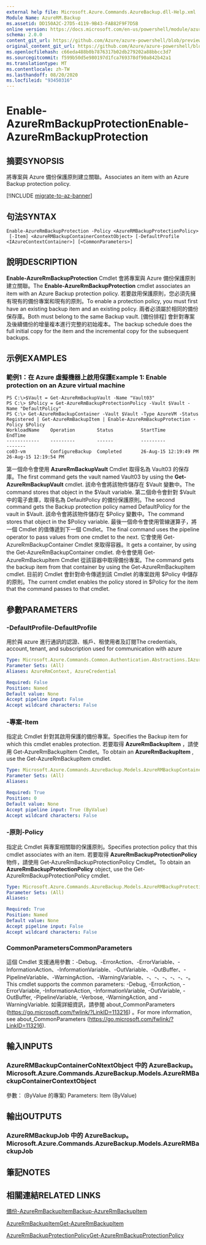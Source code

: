 ```yaml
---
external help file: Microsoft.Azure.Commands.AzureBackup.dll-Help.xml
Module Name: AzureRM.Backup
ms.assetid: DD150A2C-27D5-4119-9B43-FAB82F9F7D5B
online version: https://docs.microsoft.com/en-us/powershell/module/azurerm.backup/enable-azurermbackupprotection
schema: 2.0.0
content_git_url: https://github.com/Azure/azure-powershell/blob/preview/src/ResourceManager/AzureBackup/Commands.AzureBackup/help/Enable-AzureRmBackupProtection.md
original_content_git_url: https://github.com/Azure/azure-powershell/blob/preview/src/ResourceManager/AzureBackup/Commands.AzureBackup/help/Enable-AzureRmBackupProtection.md
ms.openlocfilehash: c66eda488b0b7876317b02db279202a88bbcc3d7
ms.sourcegitcommit: f599b50d5e980197d1fca769378df90a842b42a1
ms.translationtype: MT
ms.contentlocale: zh-TW
ms.lasthandoff: 08/20/2020
ms.locfileid: "93450316"
---
```

# <span data-ttu-id="72efb-101">Enable-AzureRmBackupProtection</span><span class="sxs-lookup"><span data-stu-id="72efb-101">Enable-AzureRmBackupProtection</span></span>

## <span data-ttu-id="72efb-102">摘要</span><span class="sxs-lookup"><span data-stu-id="72efb-102">SYNOPSIS</span></span>
<span data-ttu-id="72efb-103">將專案與 Azure 備份保護原則建立關聯。</span><span class="sxs-lookup"><span data-stu-id="72efb-103">Associates an item with an Azure Backup protection policy.</span></span>

[!INCLUDE [migrate-to-az-banner](../../includes/migrate-to-az-banner.md)]

## <span data-ttu-id="72efb-104">句法</span><span class="sxs-lookup"><span data-stu-id="72efb-104">SYNTAX</span></span>

```
Enable-AzureRmBackupProtection -Policy <AzureRMBackupProtectionPolicy>
 [-Item] <AzureRMBackupContainerContextObject> [-DefaultProfile <IAzureContextContainer>] [<CommonParameters>]
```

## <span data-ttu-id="72efb-105">說明</span><span class="sxs-lookup"><span data-stu-id="72efb-105">DESCRIPTION</span></span>
<span data-ttu-id="72efb-106">**Enable-AzureRmBackupProtection** Cmdlet 會將專案與 Azure 備份保護原則建立關聯。</span><span class="sxs-lookup"><span data-stu-id="72efb-106">The **Enable-AzureRmBackupProtection** cmdlet associates an item with an Azure Backup protection policy.</span></span>
<span data-ttu-id="72efb-107">若要啟用保護原則，您必須先擁有現有的備份專案和現有的原則。</span><span class="sxs-lookup"><span data-stu-id="72efb-107">To enable a protection policy, you must first have an existing backup item and an existing policy.</span></span>
<span data-ttu-id="72efb-108">兩者必須屬於相同的備份保存庫。</span><span class="sxs-lookup"><span data-stu-id="72efb-108">Both must belong to the same Backup vault.</span></span>
<span data-ttu-id="72efb-109">[備份排程] 會針對專案及後續備份的增量複本進行完整的初始複本。</span><span class="sxs-lookup"><span data-stu-id="72efb-109">The backup schedule does the full initial copy for the item and the incremental copy for the subsequent backups.</span></span>

## <span data-ttu-id="72efb-110">示例</span><span class="sxs-lookup"><span data-stu-id="72efb-110">EXAMPLES</span></span>

### <span data-ttu-id="72efb-111">範例1：在 Azure 虛擬機器上啟用保護</span><span class="sxs-lookup"><span data-stu-id="72efb-111">Example 1: Enable protection on an Azure virtual machine</span></span>
```
PS C:\>$Vault = Get-AzureRmBackupVault -Name "Vault03"
PS C:\> $Policy = Get-AzureRmBackupProtectionPolicy -Vault $Vault -Name "DefaultPolicy"
PS C:\> Get-AzureRmBackupContainer -Vault $Vault -Type AzureVM -Status Registered | Get-AzureRmBackupItem | Enable-AzureRmBackupProtection -Policy $Policy
WorkloadName    Operation        Status          StartTime              EndTime
------------    ---------        ------          ---------              -------
co03-vm         ConfigureBackup  Completed       26-Aug-15 12:19:49 PM  26-Aug-15 12:19:54 PM
```

<span data-ttu-id="72efb-112">第一個命令會使用 **AzureRmBackupVault** Cmdlet 取得名為 Vault03 的保存庫。</span><span class="sxs-lookup"><span data-stu-id="72efb-112">The first command gets the vault named Vault03 by using the **Get-AzureRmBackupVault** cmdlet.</span></span>
<span data-ttu-id="72efb-113">該命令會將該物件儲存在 $Vault 變數中。</span><span class="sxs-lookup"><span data-stu-id="72efb-113">The command stores that object in the $Vault variable.</span></span>
<span data-ttu-id="72efb-114">第二個命令會針對 $Vault 中的電子倉庫，取得名為 DefaultPolicy 的備份保護原則。</span><span class="sxs-lookup"><span data-stu-id="72efb-114">The second command gets the Backup protection policy named DefaultPolicy for the vault in $Vault.</span></span>
<span data-ttu-id="72efb-115">該命令會將該物件儲存在 $Policy 變數中。</span><span class="sxs-lookup"><span data-stu-id="72efb-115">The command stores that object in the $Policy variable.</span></span>
<span data-ttu-id="72efb-116">最後一個命令會使用管線運算子，將一個 Cmdlet 的值傳遞到下一個 Cmdlet。</span><span class="sxs-lookup"><span data-stu-id="72efb-116">The final command uses the pipeline operator to pass values from one cmdlet to the next.</span></span>
<span data-ttu-id="72efb-117">它會使用 Get-AzureRmBackupContainer Cmdlet 來取得容器。</span><span class="sxs-lookup"><span data-stu-id="72efb-117">It gets a container, by using the Get-AzureRmBackupContainer cmdlet.</span></span>
<span data-ttu-id="72efb-118">命令會使用 Get-AzureRmBackupItem Cmdlet 從該容器中取得備份專案。</span><span class="sxs-lookup"><span data-stu-id="72efb-118">The command gets the backup item from that container by using the Get-AzureRmBackupItem cmdlet.</span></span>
<span data-ttu-id="72efb-119">目前的 Cmdlet 會針對命令傳遞到該 Cmdlet 的專案啟用 $Policy 中儲存的原則。</span><span class="sxs-lookup"><span data-stu-id="72efb-119">The current cmdlet enables the policy stored in $Policy for the item that the command passes to that cmdlet.</span></span>

## <span data-ttu-id="72efb-120">參數</span><span class="sxs-lookup"><span data-stu-id="72efb-120">PARAMETERS</span></span>

### <span data-ttu-id="72efb-121">-DefaultProfile</span><span class="sxs-lookup"><span data-stu-id="72efb-121">-DefaultProfile</span></span>
<span data-ttu-id="72efb-122">用於與 azure 進行通訊的認證、帳戶、租使用者及訂閱</span><span class="sxs-lookup"><span data-stu-id="72efb-122">The credentials, account, tenant, and subscription used for communication with azure</span></span>

```yaml
Type: Microsoft.Azure.Commands.Common.Authentication.Abstractions.IAzureContextContainer
Parameter Sets: (All)
Aliases: AzureRmContext, AzureCredential

Required: False
Position: Named
Default value: None
Accept pipeline input: False
Accept wildcard characters: False
```

### <span data-ttu-id="72efb-123">-專案</span><span class="sxs-lookup"><span data-stu-id="72efb-123">-Item</span></span>
<span data-ttu-id="72efb-124">指定此 Cmdlet 針對其啟用保護的備份專案。</span><span class="sxs-lookup"><span data-stu-id="72efb-124">Specifies the Backup item for which this cmdlet enables protection.</span></span>
<span data-ttu-id="72efb-125">若要取得 **AzureRmBackupItem** ，請使用 Get-AzureRmBackupItem Cmdlet。</span><span class="sxs-lookup"><span data-stu-id="72efb-125">To obtain an **AzureRmBackupItem** , use the Get-AzureRmBackupItem cmdlet.</span></span>

```yaml
Type: Microsoft.Azure.Commands.AzureBackup.Models.AzureRMBackupContainerContextObject
Parameter Sets: (All)
Aliases:

Required: True
Position: 0
Default value: None
Accept pipeline input: True (ByValue)
Accept wildcard characters: False
```

### <span data-ttu-id="72efb-126">-原則</span><span class="sxs-lookup"><span data-stu-id="72efb-126">-Policy</span></span>
<span data-ttu-id="72efb-127">指定此 Cmdlet 與專案相關聯的保護原則。</span><span class="sxs-lookup"><span data-stu-id="72efb-127">Specifies protection policy that this cmdlet associates with an item.</span></span>
<span data-ttu-id="72efb-128">若要取得 **AzureRmBackupProtectionPolicy** 物件，請使用 Get-AzureRmBackupProtectionPolicy Cmdlet。</span><span class="sxs-lookup"><span data-stu-id="72efb-128">To obtain an **AzureRmBackupProtectionPolicy** object, use the Get-AzureRmBackupProtectionPolicy cmdlet.</span></span>

```yaml
Type: Microsoft.Azure.Commands.AzureBackup.Models.AzureRMBackupProtectionPolicy
Parameter Sets: (All)
Aliases:

Required: True
Position: Named
Default value: None
Accept pipeline input: False
Accept wildcard characters: False
```

### <span data-ttu-id="72efb-129">CommonParameters</span><span class="sxs-lookup"><span data-stu-id="72efb-129">CommonParameters</span></span>
<span data-ttu-id="72efb-130">這個 Cmdlet 支援通用參數：-Debug、-ErrorAction、-ErrorVariable、-InformationAction、-InformationVariable、-OutVariable、-OutBuffer、-PipelineVariable、-WarningAction、-WarningVariable、-、-、-、-、-、-。</span><span class="sxs-lookup"><span data-stu-id="72efb-130">This cmdlet supports the common parameters: -Debug, -ErrorAction, -ErrorVariable, -InformationAction, -InformationVariable, -OutVariable, -OutBuffer, -PipelineVariable, -Verbose, -WarningAction, and -WarningVariable.</span></span> <span data-ttu-id="72efb-131">如需詳細資訊，請參閱 about_CommonParameters (https://go.microsoft.com/fwlink/?LinkID=113216) 。</span><span class="sxs-lookup"><span data-stu-id="72efb-131">For more information, see about_CommonParameters (https://go.microsoft.com/fwlink/?LinkID=113216).</span></span>

## <span data-ttu-id="72efb-132">輸入</span><span class="sxs-lookup"><span data-stu-id="72efb-132">INPUTS</span></span>

### <span data-ttu-id="72efb-133">AzureRMBackupContainerCoNtextObject 中的 AzureBackup。</span><span class="sxs-lookup"><span data-stu-id="72efb-133">Microsoft.Azure.Commands.AzureBackup.Models.AzureRMBackupContainerContextObject</span></span>
<span data-ttu-id="72efb-134">參數： (ByValue 的專案) </span><span class="sxs-lookup"><span data-stu-id="72efb-134">Parameters: Item (ByValue)</span></span>

## <span data-ttu-id="72efb-135">輸出</span><span class="sxs-lookup"><span data-stu-id="72efb-135">OUTPUTS</span></span>

### <span data-ttu-id="72efb-136">AzureRMBackupJob 中的 AzureBackup。</span><span class="sxs-lookup"><span data-stu-id="72efb-136">Microsoft.Azure.Commands.AzureBackup.Models.AzureRMBackupJob</span></span>

## <span data-ttu-id="72efb-137">筆記</span><span class="sxs-lookup"><span data-stu-id="72efb-137">NOTES</span></span>

## <span data-ttu-id="72efb-138">相關連結</span><span class="sxs-lookup"><span data-stu-id="72efb-138">RELATED LINKS</span></span>

[<span data-ttu-id="72efb-139">備份-AzureRmBackupItem</span><span class="sxs-lookup"><span data-stu-id="72efb-139">Backup-AzureRmBackupItem</span></span>](./Backup-AzureRmBackupItem.md)

[<span data-ttu-id="72efb-140">AzureRmBackupItem</span><span class="sxs-lookup"><span data-stu-id="72efb-140">Get-AzureRmBackupItem</span></span>](./Get-AzureRmBackupItem.md)

[<span data-ttu-id="72efb-141">AzureRmBackupProtectionPolicy</span><span class="sxs-lookup"><span data-stu-id="72efb-141">Get-AzureRmBackupProtectionPolicy</span></span>](./Get-AzureRmBackupProtectionPolicy.md)


